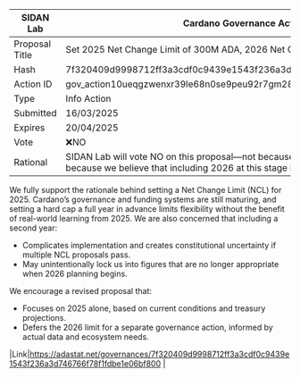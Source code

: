 | SIDAN Lab      | Cardano Governance Actions                                                                                                                              |
| -------------- | ------------------------------------------------------------------------------------------------------------------------------------------------------- |
| Proposal Title | Set 2025 Net Change Limit of 300M ADA, 2026 Net Change Limit of 250M ADA                                                                                |
| Hash           | 7f320409d9998712ff3a3cdf0c9439e1543f236a3d746766f78f1fdbe1e06bf800                                                                                      |
| Action ID      | gov_action10ueqgzwenxr39le68n0se9peu92r7gm2846xwehh3u0ahc0qd0uqqyljxu5                                                                                  |
| Type           | Info Action                                                                                                                                             |
| Submitted      | 16/03/2025                                                                                                                                              |
| Expires        | 20/04/2025                                                                                                                                              |
| Vote           | ❌NO                                                                                                                                                    |
| Rational       | SIDAN Lab will vote NO on this proposal—not because we disagree with its intent, but because we believe that including 2026 at this stage is premature. |

We fully support the rationale behind setting a Net Change Limit (NCL) for 2025. Cardano’s governance and funding systems are still maturing, and setting a hard cap a full year in advance limits flexibility without the benefit of real-world learning from 2025.
We are also concerned that including a second year:

- Complicates implementation and creates constitutional uncertainty if multiple NCL proposals pass.
- May unintentionally lock us into figures that are no longer appropriate when 2026 planning begins.

We encourage a revised proposal that:

- Focuses on 2025 alone, based on current conditions and treasury projections.
- Defers the 2026 limit for a separate governance action, informed by actual data and ecosystem needs.

|Link|https://adastat.net/governances/7f320409d9998712ff3a3cdf0c9439e1543f236a3d746766f78f1fdbe1e06bf800 |
